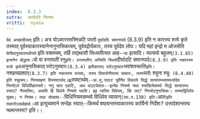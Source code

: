 ```yaml
---
index:  8.3.3
sutra:  आतोऽटि नित्यम्
vritti:  nyasa
---
```


`देवं अच्छादीव्यत्` इति। अत्र योऽकारस्तस्मिन्नटि परतो `दूर्घाददि समानपादे` (8.3.9) इति न कारस्य रुत्वे कृते तस्मात् पूर्वस्याकारस्यानेनानुनासिकत्वम्, पूर्ववद्रोर्यकारः, तस्य पूर्वदेव लोपः।
यदि महां इन्द्रो म ओजसेति `केचिदनुस्वारमधीयते` इति वक्तव्यम्, तर्हि तद्यथासौ सिध्यतीत्यत आह--`सः` इत्यादि। व्यत्ययो बहुलम्` (3.1.85) इत्यनेन बोद्धव्यः।
`यो वा वनस्पतीं रनु` इति। वनस्पतीन् अन्विति स्थिते `दीर्घादटि समानपादे` (8.3.9) इति नकारस्य रुत्वे कृते `अनुनासिकात् परोऽनुस्वारः` (8.3.4) इतीकारात् परोऽनुस्वारः `भवांशस्चरति` इति। `नश्छव्यप्रशात्` (8.3.7) इति नकारस्य रुत्वम्, तस्य विसर्जनीयस्य सकारः, तस्य `स्तोः श्चुना श्चुः` (8.4.40) इति श्चुत्वम्।
नित्यग्रहणं विस्पष्टार्थम्।झ्र्`स्पष्टार्थम्`--प्रा.मु.पाठःट पूर्वेणैव विकल्पे सिद्धे सत्यारम्भसामर्थ्यादेव नित्योऽयं विधिर्विज्ञास्यते। ननु चात एवाटि, अथ वाऽट्येवातः--इत्येव नियमो यथा स्यादित्येवमर्थः सिद्धे सत्यारम्भः स्यात्? नैतदस्ति; असति हि विधेये नियमो भवति। इह त्वस्ति विदेयम्, किं तत्? नित्योऽनुनासिकः। तस्माद्विधिरेव युक्तः; न नियमः। तथा चोक्तम्--`विधिनियमसम्भवे विधिरेव व्यायान्` (व्या.प.130) इति।
`आतः` इति तकारोऽसब्देहार्थः। `आ इत्युच्यमाने सन्देहः स्यात्--किमर्थं षष्ठ्यन्तस्याकारस्य कार्यिनो निर्देशः? उत्तादेशान्तस्य प्थमान्तस्य? इति।।

